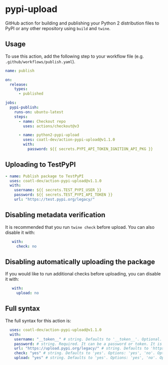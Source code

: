 # pypi-upload

GitHub action for building and publishing your Python 2 distribution files to
PyPI or any other repository using `build` and `twine`.

## Usage

To use this action, add the following step to your workflow file (e.g.
`.github/workflows/publish.yaml`).

```yml
name: publish

on:
  release:
    types:
      - published

jobs:
  pypi-publish:
    runs-on: ubuntu-latest
    steps:
      - name: Checkout repo
        uses: actions/checkout@v3

      - name: python2-pypi-upload
        uses: coatl-dev/action-pypi-upload@v1.1.0
        with:
          password: ${{ secrets.PYPI_API_TOKEN_IGNITION_API_PKG }}
```

## Uploading to TestPyPI

```yml
- name: Publish package to TestPyPI
  uses: coatl-dev/action-pypi-upload@v1.1.0
  with:
    username: ${{ secrets.TEST_PYPI_USER }}
    password: ${{ secrets.TEST_PYPI_API_TOKEN }}
    url: "https://test.pypi.org/legacy/"
```

## Disabling metadata verification

It is recommended that you run `twine check` before upload. You can also disable
it with:

```yml
   with:
     check: no
```

## Disabling automatically uploading the package

If you would like to run additional checks before uploading, you can disable it
with:

```yml
   with:
     upload: no
```

## Full syntax

The full syntax for this action is:

```yml
  uses: coatl-dev/action-pypi-upload@v1.1.0
  with:
    username: "__token__" # string. Defaults to '__token__'. Optional.
    password: # string. Required. It can be a password or token. It is recommended to keep your password as secrets.
    url: "https://upload.pypi.org/legacy/" # string. Defaults to 'https://upload.pypi.org/legacy/'. Optional.
    check: "yes" # string. Defaults to 'yes'. Options: 'yes', 'no'. Optional.
    upload: "yes" # string. Defaults to 'yes'. Options: 'yes', 'no'. Optional.
```
